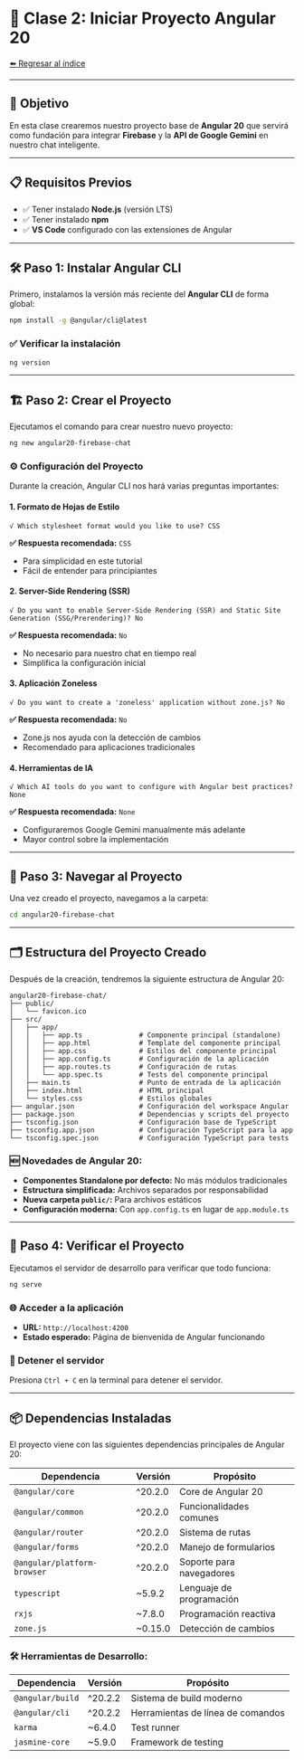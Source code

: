 # 🚀 Clase 2: Iniciar Proyecto Angular 20

[⬅️ Regresar al índice](../README.md)

---

## 🎯 Objetivo
En esta clase crearemos nuestro proyecto base de **Angular 20** que servirá como fundación para integrar **Firebase** y la **API de Google Gemini** en nuestro chat inteligente.

---

## 📋 Requisitos Previos
- ✅ Tener instalado **Node.js** (versión LTS)
- ✅ Tener instalado **npm** 
- ✅ **VS Code** configurado con las extensiones de Angular

---

## 🛠️ Paso 1: Instalar Angular CLI

Primero, instalamos la versión más reciente del **Angular CLI** de forma global:

```bash
npm install -g @angular/cli@latest
```

### ✅ Verificar la instalación
```bash
ng version
```

---

## 🏗️ Paso 2: Crear el Proyecto

Ejecutamos el comando para crear nuestro nuevo proyecto:

```bash
ng new angular20-firebase-chat
```

### ⚙️ Configuración del Proyecto

Durante la creación, Angular CLI nos hará varias preguntas importantes:

#### 1. **Formato de Hojas de Estilo**
```
√ Which stylesheet format would you like to use? CSS
```
**✅ Respuesta recomendada:** `CSS`
- Para simplicidad en este tutorial
- Fácil de entender para principiantes

#### 2. **Server-Side Rendering (SSR)**
```
√ Do you want to enable Server-Side Rendering (SSR) and Static Site Generation (SSG/Prerendering)? No
```
**✅ Respuesta recomendada:** `No`
- No necesario para nuestro chat en tiempo real
- Simplifica la configuración inicial

#### 3. **Aplicación Zoneless**
```
√ Do you want to create a 'zoneless' application without zone.js? No
```
**✅ Respuesta recomendada:** `No`
- Zone.js nos ayuda con la detección de cambios
- Recomendado para aplicaciones tradicionales

#### 4. **Herramientas de IA**
```
√ Which AI tools do you want to configure with Angular best practices? None
```
**✅ Respuesta recomendada:** `None`
- Configuraremos Google Gemini manualmente más adelante
- Mayor control sobre la implementación

---

## 📁 Paso 3: Navegar al Proyecto

Una vez creado el proyecto, navegamos a la carpeta:

```bash
cd angular20-firebase-chat
```

---

## 🗂️ Estructura del Proyecto Creado

Después de la creación, tendremos la siguiente estructura de Angular 20:

```
angular20-firebase-chat/
├── public/
│   └── favicon.ico
├── src/
│   ├── app/
│   │   ├── app.ts              # Componente principal (standalone)
│   │   ├── app.html            # Template del componente principal
│   │   ├── app.css             # Estilos del componente principal
│   │   ├── app.config.ts       # Configuración de la aplicación
│   │   ├── app.routes.ts       # Configuración de rutas
│   │   └── app.spec.ts         # Tests del componente principal
│   ├── main.ts                 # Punto de entrada de la aplicación
│   ├── index.html              # HTML principal
│   └── styles.css              # Estilos globales
├── angular.json                # Configuración del workspace Angular
├── package.json                # Dependencias y scripts del proyecto
├── tsconfig.json               # Configuración base de TypeScript
├── tsconfig.app.json           # Configuración TypeScript para la app
└── tsconfig.spec.json          # Configuración TypeScript para tests
```

### 🆕 Novedades de Angular 20:
- **Componentes Standalone por defecto:** No más módulos tradicionales
- **Estructura simplificada:** Archivos separados por responsabilidad
- **Nueva carpeta `public/`:** Para archivos estáticos
- **Configuración moderna:** Con `app.config.ts` en lugar de `app.module.ts`

---

## 🧪 Paso 4: Verificar el Proyecto

Ejecutamos el servidor de desarrollo para verificar que todo funciona:

```bash
ng serve
```

### 🌐 Acceder a la aplicación
- **URL:** `http://localhost:4200`
- **Estado esperado:** Página de bienvenida de Angular funcionando

### 🛑 Detener el servidor
Presiona `Ctrl + C` en la terminal para detener el servidor.

---

## 📦 Dependencias Instaladas

El proyecto viene con las siguientes dependencias principales de Angular 20:

| Dependencia | Versión | Propósito |
|-------------|---------|-----------|
| `@angular/core` | ^20.2.0 | Core de Angular 20 |
| `@angular/common` | ^20.2.0 | Funcionalidades comunes |
| `@angular/router` | ^20.2.0 | Sistema de rutas |
| `@angular/forms` | ^20.2.0 | Manejo de formularios |
| `@angular/platform-browser` | ^20.2.0 | Soporte para navegadores |
| `typescript` | ~5.9.2 | Lenguaje de programación |
| `rxjs` | ~7.8.0 | Programación reactiva |
| `zone.js` | ~0.15.0 | Detección de cambios |

### 🛠️ Herramientas de Desarrollo:
| Dependencia | Versión | Propósito |
|-------------|---------|-----------|
| `@angular/build` | ^20.2.2 | Sistema de build moderno |
| `@angular/cli` | ^20.2.2 | Herramientas de línea de comandos |
| `karma` | ~6.4.0 | Test runner |
| `jasmine-core` | ~5.9.0 | Framework de testing |
